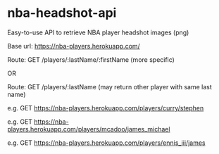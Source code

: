 # nba-headshot-api
Easy-to-use API to retrieve NBA player headshot images (png) 

Base url: https://nba-players.herokuapp.com/

Route: GET /players/:lastName/:firstName   (more specific)

OR
 
Route: GET /players/:lastName  (may return other player with same last name)

e.g. GET https://nba-players.herokuapp.com/players/curry/stephen

e.g. GET https://nba-players.herokuapp.com/players/mcadoo/james_michael

e.g. GET https://nba-players.herokuapp.com/players/ennis_iii/james
